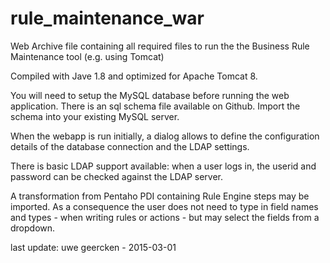 rule_maintenance_war
====================

Web Archive file containing all required files to run the the Business Rule Maintenance tool (e.g. using Tomcat)

Compiled with Jave 1.8 and optimized for Apache Tomcat 8.

You will need to setup the MySQL database before running the web application. There is an sql schema file available on Github. Import the schema into your existing MySQL server.

When the webapp is run initially, a dialog allows to define the configuration details of the database connection and the LDAP settings.

There is basic LDAP support available: when a user logs in, the userid and password can be checked against the LDAP server.

A transformation from Pentaho PDI containing Rule Engine steps may be imported. As a consequence the user does not need to type in field names and types - when writing rules or actions - but may select the fields from a dropdown.

last update: uwe geercken - 2015-03-01
